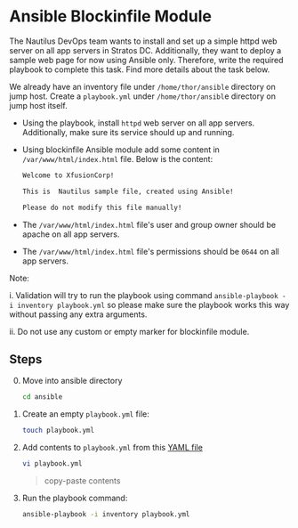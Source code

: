 # Ansible Blockinfile Module

The Nautilus DevOps team wants to install and set up a simple httpd web server on all app servers in Stratos DC. Additionally, they want to deploy a sample web page for now using Ansible only. Therefore, write the required playbook to complete this task. Find more details about the task below.

We already have an inventory file under `/home/thor/ansible` directory on jump host. Create a `playbook.yml` under `/home/thor/ansibl`e directory on jump host itself.

- Using the playbook, install `httpd` web server on all app servers. Additionally, make sure its service should up and running.

- Using blockinfile Ansible module add some content in `/var/www/html/index.html` file. Below is the content:

    ```html
    Welcome to XfusionCorp!

    This is  Nautilus sample file, created using Ansible!

    Please do not modify this file manually!
    ```

- The `/var/www/html/index.html` file's user and group owner should be apache on all app servers.

- The `/var/www/html/index.html` file's permissions should be `0644` on all app servers.

Note:

i. Validation will try to run the playbook using command `ansible-playbook -i inventory playbook.yml` so please make sure the playbook works this way without passing any extra arguments.

ii. Do not use any custom or empty marker for blockinfile module.

## Steps

0. Move into ansible directory

    ```sh
    cd ansible
    ```

1. Create an empty `playbook.yml` file:

    ```sh
    touch playbook.yml
    ```

2. Add contents to `playbook.yml` from this [YAML file](../files/ansible_playbook_blockinfile_module_88.yml)

    ```sh
    vi playbook.yml
    ```

    > copy-paste contents

3. Run the playbook command:

    ```sh
    ansible-playbook -i inventory playbook.yml
    ```
